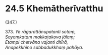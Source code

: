 # 24.5 Khemātherīvatthu

(347.)

373\. _Ye rāgarattānupatanti sotaṃ,_  
_Sayaṃkataṃ makkaṭakova jālaṃ;_  
_Etampi chetvāna vajanti dhīrā,_  
_Anapekkhino sabbadukkhaṃ pahāya._

